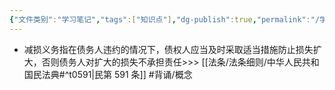 ```yaml
---
{"文件类别":"学习笔记","tags":["知识点"],"dg-publish":true,"permalink":"/学习笔记/知识点cheese/减损义务/","dgPassFrontmatter":true,"created":"2024-07-06T17:18:51.094+08:00","updated":"2024-09-11T12:09:40.303+08:00"}
---
```


- 减损义务指在债务人违约的情况下，债权人应当及时采取适当措施防止损失扩大，否则债务人对扩大的损失不承担责任>>> [[法条/法条细则/中华人民共和国民法典#^t0591\|民第 591 条]] #背诵/概念 
